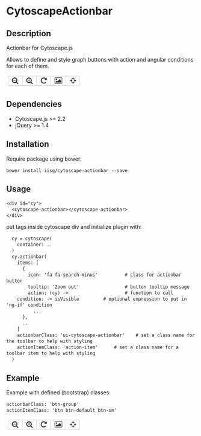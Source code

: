 # CytoscapeActionbar

## Description
Actionbar for Cytoscape.js

Allows to define and style graph buttons with action and angular conditions for each of them.

![cytoscape actionbar](https://raw.githubusercontent.com/iisg/cytoscape-actionbar/angularized/images/cytoscape-actionbar.png)

## Dependencies
 * Cytoscape.js >= 2.2
 * jQuery >= 1.4
 
## Installation
Require package using bower:

```
bower install iisg/cytoscape-actionbar --save
```

## Usage

```
<div id="cy">
  <cytoscape-actionbar></cytoscape-actionbar>
</div>
```

put tags inside cytoscape div and initialize plugin with:


```
  cy = cytoscape(
    container: ..
  )
  cy.actionbar(
    items: [
      {
        icon: 'fa fa-search-minus'      	# class for actionbar button
        tooltip: 'Zoom out'             	# button tooltip message
        action: (cy) ->                 	# function to call
	condition: -> isVisible			# optional expression to put in 'ng-if' condition
          ...
      },
      ..
    ]
    actionbarClass: 'ui-cytoscape-actionbar' 	# set a class name for the toolbar to help with styling
    actionItemClass: 'action-item' 		# set a class name for a toolbar item to help with styling
  )
```

## Example

Example with defined (bootstrap) classes:

```
actionbarClass: 'btn-group'
actionItemClass: 'btn btn-default btn-sm'
```


![cytoscape actionbar](https://raw.githubusercontent.com/iisg/cytoscape-actionbar/angularized/images/cytoscape-actionbar.png)
